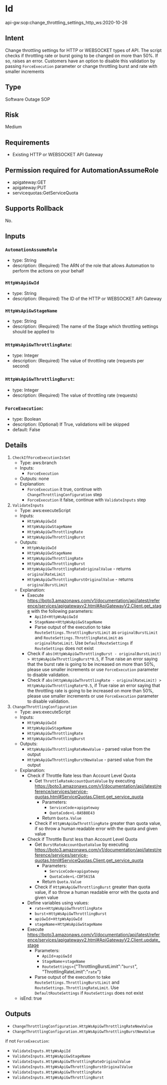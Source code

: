 # Id

api-gw:sop:change_throttling_settings_http_ws:2020-10-26

## Intent
Change throttling settings for HTTP or WEBSOCKET types of API. The script checks if throttling rate or burst going to be changed on more than 50%. If so, raises an error. Customers have an option to disable this validation by passing `ForceExecution` parameter or change throttling burst and rate with smaller increments


## Type
Software Outage SOP

## Risk
Medium

## Requirements
* Existing HTTP or WEBSOCKET API Gateway 

## Permission required for AutomationAssumeRole
* apigateway:GET
* apigateway:PUT
* servicequotas:GetServiceQuota

## Supports Rollback
No.

## Inputs
### `AutomationAssumeRole`
  * type: String
  * description: (Required) The ARN of the role that allows Automation to perform the actions on your behalf
### `HttpWsApiGwId`
  * type: String
  * description: (Required) The ID of the HTTP or WEBSOCKET API Gateway
### `HttpWsApiGwStageName`
  * type: String
  * description: (Required) The name of the Stage which throttling settings should be applied to
### `HttpWsApiGwThrottlingRate`:
  * type: Integer
  * description: (Required) The value of throttling rate (requests per second)
### `HttpWsApiGwThrottlingBurst`:
  * type: Integer
  * description: (Required) The value of throttling rate (requests)
### `ForceExecution`:
  * type: Boolean
  * description: (Optional) If True, validations will be skipped
  * default: False

## Details
1. `CheckIfForceExecutionIsSet`
    * Type: aws:branch
    * Inputs:
        * `ForceExecution`
    * Outputs: none
    * Explanation:
        * `ForceExecution` it true, continue with `ChangeThrottlingConfiguration` step
        * `ForceExecution` it false, continue with `ValidateInputs` step
1. `ValidateInputs`
    * Type: aws:executeScript
    * Inputs:
        * `HttpWsApiGwId`
        * `HttpWsApiGwStageName`
        * `HttpWsApiGwThrottlingRate`
        * `HttpWsApiGwThrottlingBurst`
    * Outputs: 
        * `HttpWsApiGwId`
        * `HttpWsApiGwStageName`
        * `HttpWsApiGwThrottlingRate`
        * `HttpWsApiGwThrottlingBurst`
        * `HttpWsApiGwThrottlingRateOriginalValue` - returns `originalRateLimit`
        * `HttpWsApiGwThrottlingBurstOriginalValue` - returns `originalBurstLimit`
    * Explanation:
        * Execute https://boto3.amazonaws.com/v1/documentation/api/latest/reference/services/apigatewayv2.html#ApiGatewayV2.Client.get_stage with the following parameters:
            * `ApiId`=`HttpWsApiGwId`
            * `StageName`=`HttpWsApiGwStageName`
          * Parse output of the execution to take `RouteSettings.ThrottlingBurstLimit` as `originalBurstLimit` and `RouteSettings.ThrottlingRateLimit` as `originalRateLimit`. Use `DefaultRouteSettings` if `RouteSettings` does not exist
        * Check if `abs(HttpWsApiGwThrottlingBurst - originalBurstLimit) > HttpWsApiGwThrottlingBurst*0.5`, if True raise an error saying that the burst rate is going to be increased on more than 50%, please use smaller increments or use `ForceExecution` parameter to disable validation.
        * Check if `abs(HttpWsApiGwThrottlingRate - originalRateLimit) > HttpWsApiGwThrottlingRate*0.5`, if True raise an error saying that the throttling rate is going to be increased on more than 50%, please use smaller increments or use `ForceExecution` parameter to disable validation.
1. `ChangeThrottlingConfiguration`
    * Type: aws:executeScript
    * Inputs:
        * `HttpWsApiGwId`
        * `HttpWsApiGwStageName`
        * `HttpWsApiGwThrottlingRate`
        * `HttpWsApiGwThrottlingBurst`
    * Outputs: 
        * `HttpWsApiGwThrottlingRateNewValue` - parsed value from the output
        * `HttpWsApiGwThrottlingBurstNewValue` - parsed value from the output
    * Explanation:
        * Check if Throttle Rate less than Account Level Quota
          * Get `ThrottleRateAccountQuotaValue` by executing https://boto3.amazonaws.com/v1/documentation/api/latest/reference/services/service-quotas.html#ServiceQuotas.Client.get_service_quota
            * Parameters:
              * `ServiceCode`=`apigateway`
              * `QuotaCode`=`L-8A5B8E43`
            * Return `Quota.Value`
          * Check if `HttpWsApiGwThrottlingRate` greater than quota value, if so throw a human readable error with the quota and given value
        * Check if Throttle Burst less than Account Level Quota
          * Get `BurstRateAccountQuotaValue` by executing https://boto3.amazonaws.com/v1/documentation/api/latest/reference/services/service-quotas.html#ServiceQuotas.Client.get_service_quota
            * Parameters:
              * `ServiceCode`=`apigateway`
              * `QuotaCode`=`L-CDF5615A`
            * Return `Quota.Value`
          * Check if `HttpWsApiGwThrottlingBurst` greater than quota value, if so throw a human readable error with the quota and given value
        * Define variables using values:
            * `rate`=`HttpWsApiGwThrottlingRate`
            * `burst`=`HttpWsApiGwThrottlingBurst`
            * `apiGwId`=`HttpWsApiGwId`
            * `stageName`=`HttpWsApiGwStageName`
        * Execute https://boto3.amazonaws.com/v1/documentation/api/latest/reference/services/apigatewayv2.html#ApiGatewayV2.Client.update_stage 
          * Parameters:
            * `ApiId`=`apiGwId`
            * `StageName`=`stageName`
            * `RouteSettings`={"ThrottlingBurstLimit":"`burst`", "ThrottlingRateLimit":"`rate`"}
          *  Parse output of the execution to take `RouteSettings.ThrottlingBurstLimit` and `RouteSettings.ThrottlingRateLimit`. Use `DefaultRouteSettings` if `RouteSettings` does not exist
    * isEnd: true 

## Outputs
* `ChangeThrottlingConfiguration.HttpWsApiGwThrottlingRateNewValue`
* `ChangeThrottlingConfiguration.HttpWsApiGwThrottlingBurstNewValue`

if not `ForceExecution`:
* `ValidateInputs.HttpWsApiId`
* `ValidateInputs.HttpWsApiGwStageName`
* `ValidateInputs.HttpWsApiGwThrottlingRateOriginalValue`
* `ValidateInputs.HttpWsApiGwThrottlingBurstOriginalValue`
* `ValidateInputs.HttpWsApiGwThrottlingRate`
* `ValidateInputs.HttpWsApiGwThrottlingBurst`
